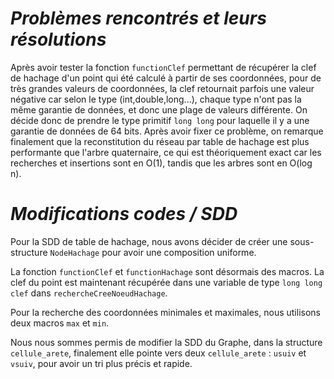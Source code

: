 # *Problèmes rencontrés et leurs résolutions*

Après avoir tester la fonction ```functionClef``` permettant de récupérer la clef de hachage d'un point qui été calculé à partir de ses coordonnées, pour de très grandes valeurs de coordonnées, la clef retournait parfois une valeur négative car selon le type (int,double,long...), chaque type n'ont pas la même garantie de données, et donc une plage de valeurs différente. On décide donc de prendre le type primitif ```long long``` pour laquelle il y a une garantie de données de 64 bits.
Après avoir fixer ce problème, on remarque finalement que la reconstitution du réseau par table de hachage est plus performante que l'arbre quaternaire, ce qui est théoriquement exact car les recherches et insertions sont en O(1), tandis que les arbres sont en O(log n).

# *Modifications codes / SDD*

Pour la SDD de table de hachage, nous avons décider de créer une sous-structure ```NodeHachage``` pour avoir une composition uniforme. 

La fonction ```functionClef``` et ```functionHachage``` sont désormais des macros. La clef du point est maintenant récupérée dans une variable de type ```long long clef``` dans ```rechercheCreeNoeudHachage```.

Pour la recherche des coordonnées minimales et maximales, nous utilisons deux macros ```max``` et ```min```.

Nous nous sommes permis de modifier la SDD du Graphe, dans la structure ```cellule_arete```, finalement elle pointe vers deux ```cellule_arete``` : ```usuiv``` et ```vsuiv```, pour avoir un tri plus précis et rapide.

